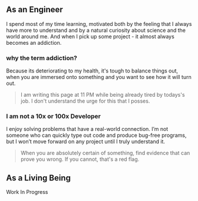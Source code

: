 ## As an Engineer

I spend most of my time learning, motivated both by the feeling that I always have more to understand and by a natural curiosity about science and the world around me.
And when I pick up some project - it almost always becomes an addiction.

### why the term addiction?

Because its deteriorating to my health, it's tough to balance things out, when you are immersed onto something and you want to see how it will turn out.

> I am writing this page at 11 PM while being already tired by todays's job. I don't understand the urge for this that I posses.

### I am not a 10x or 100x Developer

I enjoy solving problems that have a real-world connection. I’m not someone who can quickly type out code and produce bug-free programs, but I won’t move forward on any project until I truly understand it.

> When you are absolutely certain of something, find evidence that can prove you wrong. If you cannot, that's a red flag.

## As a Living Being

Work In Progress
